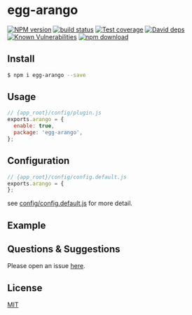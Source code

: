 # egg-arango

[![NPM version][npm-image]][npm-url]
[![build status][travis-image]][travis-url]
[![Test coverage][codecov-image]][codecov-url]
[![David deps][david-image]][david-url]
[![Known Vulnerabilities][snyk-image]][snyk-url]
[![npm download][download-image]][download-url]

[npm-image]: https://img.shields.io/npm/v/egg-arango.svg?style=flat-square
[npm-url]: https://npmjs.org/package/egg-arango
[travis-image]: https://img.shields.io/travis/eggjs/egg-arango.svg?style=flat-square
[travis-url]: https://travis-ci.org/eggjs/egg-arango
[codecov-image]: https://img.shields.io/codecov/c/github/eggjs/egg-arango.svg?style=flat-square
[codecov-url]: https://codecov.io/github/eggjs/egg-arango?branch=master
[david-image]: https://img.shields.io/david/eggjs/egg-arango.svg?style=flat-square
[david-url]: https://david-dm.org/eggjs/egg-arango
[snyk-image]: https://snyk.io/test/npm/egg-arango/badge.svg?style=flat-square
[snyk-url]: https://snyk.io/test/npm/egg-arango
[download-image]: https://img.shields.io/npm/dm/egg-arango.svg?style=flat-square
[download-url]: https://npmjs.org/package/egg-arango

<!--
Description here.
-->

## Install

```bash
$ npm i egg-arango --save
```

## Usage

```js
// {app_root}/config/plugin.js
exports.arango = {
  enable: true,
  package: 'egg-arango',
};
```

## Configuration

```js
// {app_root}/config/config.default.js
exports.arango = {
};
```

see [config/config.default.js](config/config.default.js) for more detail.

## Example

<!-- example here -->

## Questions & Suggestions

Please open an issue [here](https://github.com/eggjs/egg/issues).

## License

[MIT](LICENSE)
